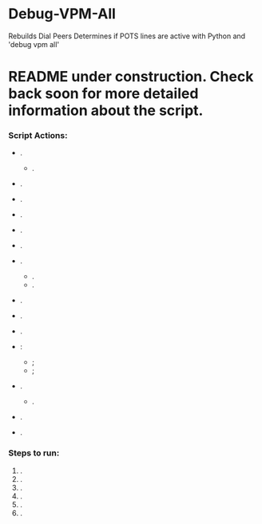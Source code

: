 # Debug-VPM-All
Rebuilds Dial Peers
Determines if POTS lines are active with Python and 'debug vpm all'

# README under construction. Check back soon for more detailed information about the script.

### Script Actions:
- .
  - .
  
- .
- .
- .
- .
- .
- .
  - .
  - .
    
- .
- .
- .
- :
  - ;
  - ;

- .
  - .
    
- .
- .
### Steps to run:
1. .
2. .
3. .
4. .
5. .
6. .

